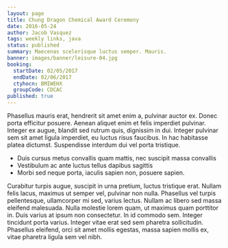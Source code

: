 ```yaml
---
layout: page
title: Chung Dragon Chemical Award Ceremony
date: 2016-05-24
author: Jacob Vasquez
tags: weekly links, java
status: published
summary: Maecenas scelerisque luctus semper. Mauris.
banner: images/banner/leisure-04.jpg
booking:
  startDate: 02/05/2017
  endDate: 02/06/2017
  ctyhocn: BMIWEHX
  groupCode: CDCAC
published: true
---
```

Phasellus mauris erat, hendrerit sit amet enim a, pulvinar auctor ex. Donec porta efficitur posuere. Aenean aliquet enim et felis imperdiet pulvinar. Integer ex augue, blandit sed rutrum quis, dignissim in dui. Integer pulvinar sem sit amet ligula imperdiet, eu luctus risus faucibus. In hac habitasse platea dictumst. Suspendisse interdum dui vel porta tristique.

* Duis cursus metus convallis quam mattis, nec suscipit massa convallis
* Vestibulum ac ante luctus tellus dapibus sagittis
* Morbi sed neque porta, iaculis sapien non, posuere sapien.

Curabitur turpis augue, suscipit in urna pretium, luctus tristique erat. Nullam felis lacus, maximus ut semper vel, pulvinar non nulla. Phasellus vel turpis pellentesque, ullamcorper mi sed, varius lectus. Nullam ac libero sed massa eleifend malesuada. Nulla molestie lorem quam, ut maximus quam porttitor in. Duis varius at ipsum non consectetur. In id commodo sem. Integer tincidunt porta varius. Integer vitae erat sed sem pharetra sollicitudin. Phasellus eleifend, orci sit amet mollis egestas, massa sapien mollis ex, vitae pharetra ligula sem vel nibh.

